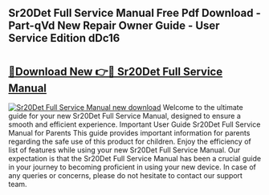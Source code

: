 ## Sr20Det Full Service Manual Free Pdf Download - Part-qVd New Repair Owner Guide - User Service Edition dDc16

# <h2><a href="http://bc88840.oget.top/?id=Sr20Det+Full+Service+Manual">🔗Download New 👉🔴 Sr20Det Full Service Manual</a></h2>

[![Sr20Det Full Service Manual new download](https://i.imgur.com/5g1atiW.png)](http://bc88840.oget.top/?id=Sr20Det+Full+Service+Manual)
Welcome to the ultimate guide for your new Sr20Det Full Service Manual, designed to ensure a smooth and efficient experience. Important User Guide Sr20Det Full Service Manual for Parents This guide provides important information for parents regarding the safe use of this product for children. Enjoy the efficiency of list of features while using your new Sr20Det Full Service Manual. Our expectation is that the Sr20Det Full Service Manual has been a crucial guide in your journey to becoming proficient in using your new device. In case of any queries or concerns, please do not hesitate to contact our support team.
